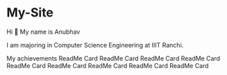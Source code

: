 # My-Site

Hi 👋 My name is Anubhav

I am majoring in Computer Science Engineering at IIIT Ranchi.


My achievements
ReadMe Card ReadMe Card ReadMe Card ReadMe Card ReadMe Card ReadMe Card ReadMe Card ReadMe Card ReadMe Card


